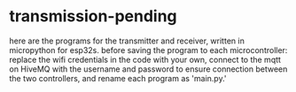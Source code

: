 # transmission-pending

here are the programs for the transmitter and receiver, written in micropython for esp32s. before saving the program to each microcontroller: replace the wifi credentials in the code with your own, connect to the mqtt on HiveMQ with the username and password to ensure connection between the two controllers, and rename each program as 'main.py.' 
